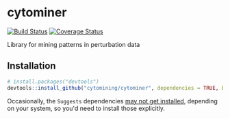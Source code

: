 # cytominer
[![Build Status](https://travis-ci.org/cytomining/cytominer.png?branch=master)](https://travis-ci.org/cytomining/cytominer)
[![Coverage Status](https://img.shields.io/codecov/c/github/cytomining/cytominer/master.svg)](https://codecov.io/github/cytomining/cytominer?branch=master)

Library for mining patterns in perturbation data

## Installation

```R
# install.packages("devtools")
devtools::install_github("cytomining/cytominer", dependencies = TRUE, build_vignettes = TRUE)
```

Occasionally, the `Suggests` dependencies [may not get installed](https://github.com/hadley/devtools/issues/1370), depending on your system, so you'd need to install those explicitly.
